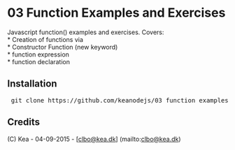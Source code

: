 # 03 Function Examples and Exercises

Javascript function() examples and exercises.
Covers:   
	* Creation of functions via   
		* Constructor Function (new keyword)   
		* function expression   
		* function declaration   

## Installation

<pre> git clone https://github.com/keanodejs/03_function_examples_and_exercises.git </pre>

## Credits

(C) Kea - 04-09-2015 - [clbo@kea.dk]  (mailto:clbo@kea.dk)